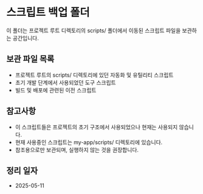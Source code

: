 # 스크립트 백업 폴더

이 폴더는 프로젝트 루트 디렉토리의 scripts/ 폴더에서 이동된 스크립트 파일을 보관하는 공간입니다.

## 보관 파일 목록

- 프로젝트 루트의 scripts/ 디렉토리에 있던 자동화 및 유틸리티 스크립트
- 초기 개발 단계에서 사용되었던 도구 스크립트
- 빌드 및 배포에 관련된 이전 스크립트

## 참고사항

- 이 스크립트들은 프로젝트의 초기 구조에서 사용되었으나 현재는 사용되지 않습니다.
- 현재 사용중인 스크립트는 my-app/scripts/ 디렉토리에 있습니다.
- 참조용으로만 보관되며, 실행하지 않는 것을 권장합니다.

## 정리 일자
- 2025-05-11 